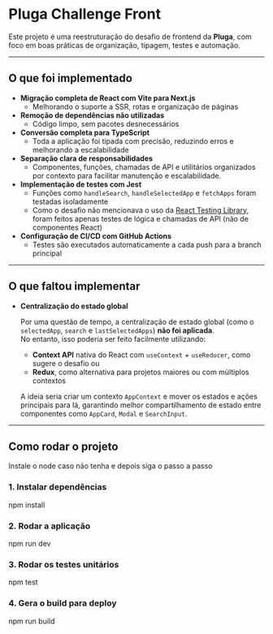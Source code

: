 # Pluga Challenge Front

Este projeto é uma reestruturação do desafio de frontend da **Pluga**, com foco em boas práticas de organização, tipagem, testes e automação.

---

## O que foi implementado

- **Migração completa de React com Vite para Next.js**
  - Melhorando o suporte a SSR, rotas e organização de páginas
- **Remoção de dependências não utilizadas**
  - Código limpo, sem pacotes desnecessários
- **Conversão completa para TypeScript**
  - Toda a aplicação foi tipada com precisão, reduzindo erros e melhorando a escalabilidade
- **Separação clara de responsabilidades**
  - Componentes, funções, chamadas de API e utilitários organizados por contexto para facilitar manutenção e escalabilidade.
- **Implementação de testes com Jest**
  - Funções como `handleSearch`, `handleSelectedApp` e `fetchApps` foram testadas isoladamente
  - Como o desafio não mencionava o uso da [React Testing Library](https://testing-library.com/docs/react-testing-library/intro/), foram feitos apenas testes de lógica e chamadas de API (não de componentes React)
- **Configuração de CI/CD com GitHub Actions**
  - Testes são executados automaticamente a cada push para a branch principal

---

## O que faltou implementar

- **Centralização do estado global**

  Por uma questão de tempo, a centralização de estado global (como o `selectedApp`, `search` e `lastSelectedApps`) **não foi aplicada**.  
  No entanto, isso poderia ser feito facilmente utilizando:

  - **Context API** nativa do React com `useContext` + `useReducer`, como sugere o desafio ou
  - **Redux**, como alternativa para projetos maiores ou com múltiplos contextos

  A ideia seria criar um contexto `AppContext` e mover os estados e ações principais para lá, garantindo melhor compartilhamento de estado entre componentes como `AppCard`, `Modal` e `SearchInput`.

---

## Como rodar o projeto

Instale o node caso não tenha e depois siga o passo a passo 
### 1. Instalar dependências
npm install
### 2. Rodar a aplicação
npm run dev
### 3. Rodar os testes unitários
npm test
### 4. Gera o build para deploy
npm run build
